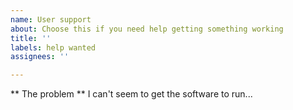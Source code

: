 ```yaml
---
name: User support
about: Choose this if you need help getting something working
title: ''
labels: help wanted
assignees: ''

---
```


** The problem **
I can't seem to get the software to run...
